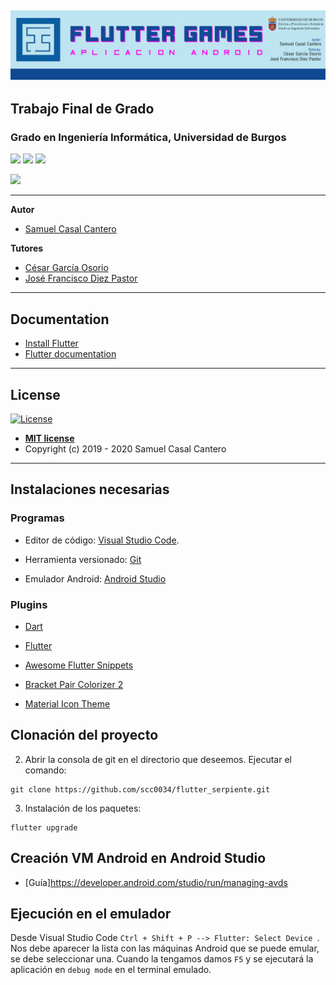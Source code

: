 ![header](assets/img/banner.jpg)
---

## Trabajo Final de Grado
### Grado en Ingeniería Informática, Universidad de Burgos
[![](https://img.shields.io/badge/flutter-blue?logo=flutter)](https://flutter-es.io/)
[![](https://img.shields.io/badge/dart-blue?logo=dart)](https://dart.dev/)
[![](https://img.shields.io/badge/firebase-orange?logo=firebase)](https://firebase.google.com/)

<a href="https://play.google.com/store/apps/details?id=com.ubu.flutter_snake&hl=es_419">
  <img src="https://enlaps.io/wp-content/uploads/2018/10/get-it-on-google-play.png" height="60">
</a>

---

**Autor**  
- [Samuel Casal Cantero](https://www.linkedin.com/in/samuel-casal-cantero-631022188/)

**Tutores**
- [César García Osorio](https://github.com/cgosorio)<br/>
- [José Francisco Diez Pastor](https://github.com/joseFranciscoDiez)<br>

---

## Documentation

* [Install Flutter](https://flutter.dev/get-started/)
* [Flutter documentation](https://flutter.dev/docs)

---
## License

[![License](http://img.shields.io/:license-mit-blue.svg?style=flat-square)](http://badges.mit-license.org)
- **[MIT license](http://opensource.org/licenses/mit-license.php)**
- Copyright (c) 2019 - 2020 Samuel Casal Cantero 

---
## Instalaciones necesarias
### Programas
* Editor de código: [Visual Studio Code](https://code.visualstudio.com/). 

* Herramienta versionado: [Git](https://git-scm.com/)

* Emulador Android: [Android Studio](https://developer.android.com/studio)


### Plugins


* [Dart](https://marketplace.visualstudio.com/items?itemName=Dart-Code.dart-code)

* [Flutter](https://marketplace.visualstudio.com/items?itemName=Dart-Code.flutter)

* [Awesome Flutter Snippets](https://marketplace.visualstudio.com/items?itemName=Nash.awesome-flutter-snippets)

* [Bracket Pair Colorizer 2](https://marketplace.visualstudio.com/items?itemName=CoenraadS.bracket-pair-colorizer-2)

* [Material Icon Theme](https://marketplace.visualstudio.com/items?itemName=PKief.material-icon-theme)



## Clonación del proyecto
2. Abrir la consola de git en el directorio que deseemos. Ejecutar el comando:
```
git clone https://github.com/scc0034/flutter_serpiente.git
```
3. Instalación de los paquetes:
```
flutter upgrade
```

## Creación VM Android en Android Studio
* [Guía]https://developer.android.com/studio/run/managing-avds

## Ejecución en el emulador
Desde Visual Studio Code `Ctrl + Shift + P --> Flutter: Select Device `. Nos debe aparecer la lista con las máquinas Android que se puede emular, se debe seleccionar una.  Cuando la tengamos damos  `F5` y se ejecutará la aplicación en `debug mode` en el terminal emulado.